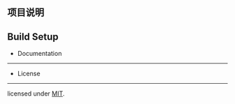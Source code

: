 ## 项目说明


## Build Setup


* Documentation
-------------

* License
-------
licensed under [MIT](http://opensource.org/licenses/MIT).
